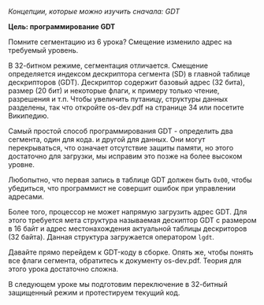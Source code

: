 *Концепции, которые можно изучить сначала: GDT*

**Цель: программирование GDT**

Помните сегментацию из 6 урока? Смещение изменило адрес на требуемый уровень.

В 32-битном режиме, сегментация отличается. Смещение определяется индексом дескриптора
сегмента (SD) в главной таблице дескрипторов (GDT). Дескриптор содержит базовый адрес
(32 бита), размер (20 бит) и некоторые флаги, к примеру только чтение, разрешения и т.п.
Чтобы увеличить путаницу, структуры данных разделены, так что откройте os-dev.pdf на 
странице 34 или посетите Википедию.

Самый простой способ программирования GDT - определить два сегмента, один для кода.
и другой для данных. Они могут перекрываться, что означает отсутствие защиты памяти,
но этого достаточно для загрузки, мы исправим это позже на более высоком уровне.

Любопытно, что первая запись в таблице GDT должен быть `0x00`, чтобы убедиться, что 
программист не совершит ошибок при управлении адресами.

Более того, процессор не может напрямую загрузить адрес GDT. Для этого требуется мета 
структура называемая дескиптор GDT с размером в 16 байт и адрес местонахождения актуальной
таблицы дескриторов (32 байта). Данная структура загружается оператором `lgdt`.

Давайте прямо перейдем к GDT-коду в сборке. Опять же, чтобы понять
все флаги сегмента, обратитесь к документу os-dev.pdf. Теория для
этого урока достаточно сложна.

В следующем уроке мы подготовим переключение в 32-битный защищенный режим и протестируем 
текущий код.
